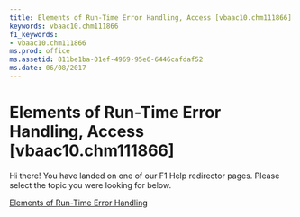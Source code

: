 ```yaml
---
title: Elements of Run-Time Error Handling, Access [vbaac10.chm111866]
keywords: vbaac10.chm111866
f1_keywords:
- vbaac10.chm111866
ms.prod: office
ms.assetid: 811be1ba-01ef-4969-95e6-6446cafdaf52
ms.date: 06/08/2017
---
```



# Elements of Run-Time Error Handling, Access [vbaac10.chm111866]

Hi there! You have landed on one of our F1 Help redirector pages. Please select the topic you were looking for below.

[Elements of Run-Time Error Handling](http://msdn.microsoft.com/library/a0e06a1e-2709-aa51-92d0-340788a31a8a%28Office.15%29.aspx)

